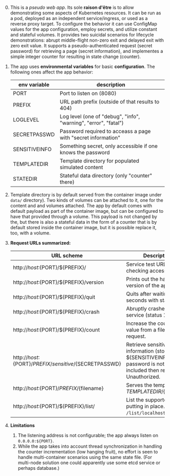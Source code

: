 0. This is a *pseudo web app*. Its sole **raison d'être** is to allow demonstrating
   some aspects of Kubernetes resources. It can be run as a pod, deployed as an
   independent service/ingress, or used as a reverse proxy target. To configure the
   behavior it can use ConfigMap values for the app configuration, employ
   secrets, and utilize constant and stateful volumes. It provides two suicidal
   scenarios for lifecycle demonstrations: abrupt middle-flight non-zero exit
   and delayed exit with zero exit value. It supports a pseudo-authenticated
   request (secret password) for retrieving a page (secret information), and
   implementes a simple integer counter for resulting in state change (counter).

1. The app uses **environmental variables** for basic **configuration**. The following
   ones affect the app behavior:

   | env variable | description                                                    |
   | ------------ | -------------------------------------------------------------- |
   | PORT         | Port to listen on (8080)                                       |
   | PREFIX       | URL path prefix (outside of that results to 404)               |
   | LOGLEVEL     | Log level (one of "debug", "info", "warning", "error", "fatal")|
   | SECRETPASSWD | Password required to acceass a page with "secret information"  |
   | SENSITIVEINFO| Something secret, only accessible if one knows the password    |
   | TEMPLATEDIR  | Template directory for populated simulated content             |
   | STATEDIR     | Stateful data directory (only "counter" there)                 |


2. Template directory is by default served from the container image under
   `data/` directory). Two kinds of volumes can be attached to it, one for the
   content and and volumes attached. The app by default comes with default
   payload as part of the container image, but can be configured to have that
   provided through a volume. This payload is not changed by the, but there is
   also a stateful data in the form of a counter that is by default stored
   inside the container image, but it is possible replace it, too, with
   a volume.

3. **Request URLs summarized:**


   | URL scheme                                                 | Description                                                                                                                           |
   |------------------------------------------------------------|---------------------------------------------------------------------------------------------------------------------------------------|
   | http://${host}:${PORT}/${PREFIX}/                          | Service test URL for checking accessibility.                                                                                          |
   | http://${host}:${PORT}/${PREFIX}/version                   | Prints out the hard-coded version of the app.                                                                                         |
   | http://${host}:${PORT}/${PREFIX}/quit                      | Quits after waiting 1 seconds with status 0.                                                                                          |
   | http://${host}:${PORT}/${PREFIX}/crash                     | Abruptly crashes the service (status 1).                                                                                              |
   | http://${host}:${PORT}/${PREFIX}/count                     | Increase the counter value from a file on every request.                                                                              |
   | http://${host}:${PORT}/${PREFIX}/sensitive/${SECRETPASSWD} | Retrieve sensitive information (stored in ${SENSITIVEINFO}). If the  password is not correctly included then return 401 Unauthorized. |
   | http://${host}:${PORT}/${PREFIX}/${filename}               | Serves the template in ${TEMPLATEDIR}/${filename}.                                                                                    |
   | http://${host}:${PORT}/${PREFIX}/list/<host>               | List the supported URLs, putting <host> in place. Try `/list/localhost`.                                                              |

4. **Limitations**

   1. The listening address is not configurable; the app always listen on
      `0.0.0.0:${PORT}`.
   2. While the app takes into account thread synchronization in handling the
      counter incrementation (low hanging fruit), no effort is seen to handle
      multi-container scenarios using the same state file. (For multi-node
      solution one could apparently use some etcd service or perhaps database.)
